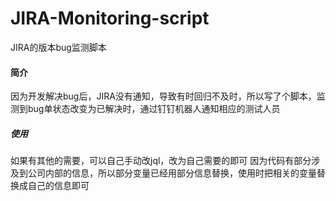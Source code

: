 # JIRA-Monitoring-script
JIRA的版本bug监测脚本

#### 简介
因为开发解决bug后，JIRA没有通知，导致有时回归不及时，所以写了个脚本，监测到bug单状态改变为已解决时，通过钉钉机器人通知相应的测试人员

##### 使用
如果有其他的需要，可以自己手动改jql，改为自己需要的即可
因为代码有部分涉及到公司内部的信息，所以部分变量已经用部分信息替换，使用时把相关的变量替换成自己的信息即可